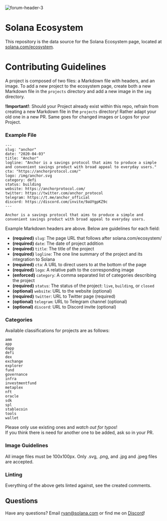 ![forum-header-3](https://user-images.githubusercontent.com/8948187/113044799-5344c780-915b-11eb-80ca-8712a3a09d69.jpg)

# Solana Ecosystem

This repository is the data source for the Solana Ecosystem page, 
located at [solana.com/ecosystem](https://solana.com/ecosystem).

# Contributing Guidelines

A project is composed of two files: a Markdown file with headers, and an 
image. To add a new project to the ecosystem page, create both a new Markdown 
file in the `projects` directory and add a new image in the `img` directory.

__!Important!__:
Should your Project already exist within this repo, refrain from creating a new
Markdown file in the `projects` directory! Rather adapt your old one in a new PR.
Same goes for changed images or Logos for your Project.

### Example File 

```
---
slug: "anchor"
date: "2020-04-03"
title: "Anchor"
logline: "Anchor is a savings protocol that aims to produce a simple and convenient savings product with broad appeal to everyday users."
cta: "https://anchorprotocol.com/"
logo: /img/anchor.svg
category: defi
status: building
website: https://anchorprotocol.com/
twitter: https://twitter.com/anchor_protocol
telegram: https://t.me/anchor_official
discord: https://discord.com/invite/9aUYgpKZ9c
---

Anchor is a savings protocol that aims to produce a simple and
convenient savings product with broad appeal to everyday users.
```

Example Markdown headers are above. Below are guidelines for each field:

- **(required)** `slug`: The page URL that follows after solana.com/ecosystem/
- **(required)** `date`: The date of project addition
- **(required)** `title`: The title of the project
- **(required)** `logline`: The one line summary of the project and its integration to Solana
- **(required)** `cta`: A URL to direct users to at the bottom of the page
- **(required)** `logo`: A relative path to the corresponding image
- **(enforced)** `category`: A comma separated list of categories describing the project
- **(required)** `status`: The status of the project: `live`, `building`, or `closed`
- **(optional)** `website`: URL to the website (optional)
- **(required)** `twitter`: URL to Twitter page (required)
- **(optional)** `telegram`: URL to Telegram channel (optional)
- **(optional)** `discord`: URL to Discord invite (optional)

### Categories

Available classifications for projects are as follows:

```
amm
app
dapp
defi
dex
exchange
explorer
fund
governance
infra
investmentfund
metaplex
nft
oracle
sdk
spl
stablecoin
tools
wallet
```

Please only use existing ones and *watch out for typos*!  
If you think there is need for another one to be added, ask so in your PR. 

### Image Guidelines

All image files must be 100x100px. Only .svg, .png, and .jpg and .jpeg
files are accepted.

### Linting

Everything of the above gets linted against, see the created comments.

## Questions

Have any questions? Email [ryan@solana.com](mailto:ryan@solana.com) or find me on [Discord](https://solana.com/discord)!
